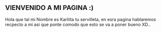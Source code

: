 ##  VIENVENIDO A MI PAGINA :)
Hola que tal mi Nombre es Karliita tu servilleta, en esra pagina hablaremos recpecto a mi asi que ponte comodo que esto se va a poner bueno XD..
